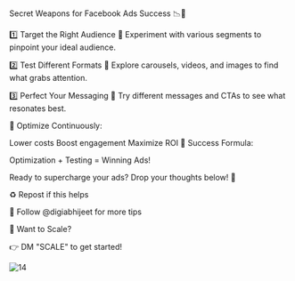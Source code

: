 Secret Weapons for Facebook Ads Success 📉🚀

1️⃣ Target the Right Audience 🎯
Experiment with various segments to pinpoint your ideal audience.

2️⃣ Test Different Formats 📸
Explore carousels, videos, and images to find what grabs attention.

3️⃣ Perfect Your Messaging 💬
Try different messages and CTAs to see what resonates best.

🔄 Optimize Continuously:

Lower costs
Boost engagement
Maximize ROI
🌟 Success Formula:

Optimization + Testing = Winning Ads!

Ready to supercharge your ads? Drop your thoughts below! 💬

♻️ Repost if this helps

🔔 Follow @digiabhijeet for more tips

🚨 Want to Scale?

👉 DM "SCALE" to get started!

![14](https://github.com/user-attachments/assets/9467506a-8b19-4805-88fd-60284f7606b3)



